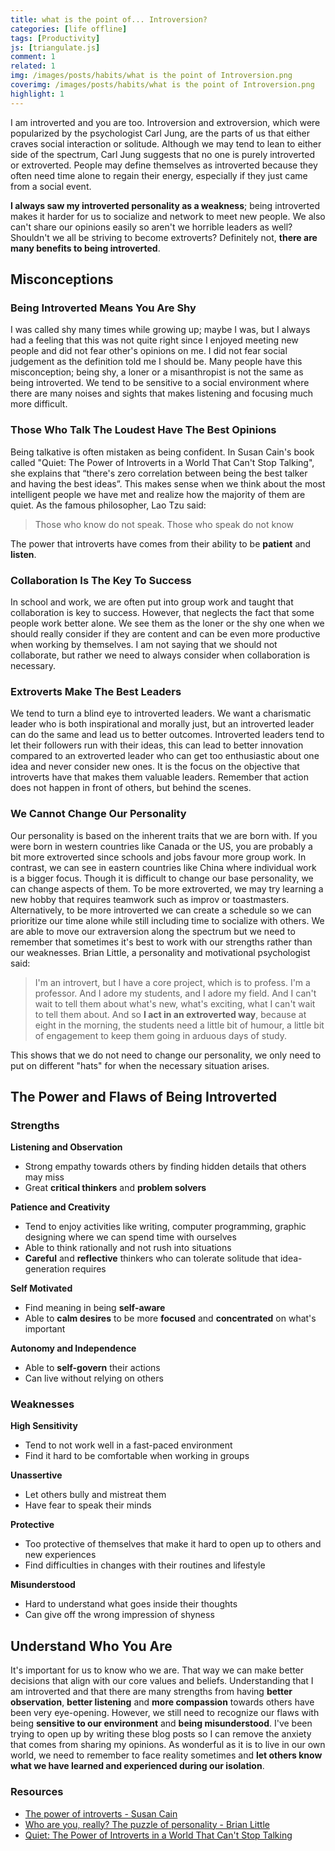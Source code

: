 ```yaml
---
title: what is the point of... Introversion?
categories: [life offline]
tags: [Productivity]
js: [triangulate.js]
comment: 1
related: 1
img: /images/posts/habits/what is the point of Introversion.png
coverimg: /images/posts/habits/what is the point of Introversion.png
highlight: 1
---
```

I am introverted and you are too. Introversion and extroversion, which were popularized by the psychologist Carl Jung, are the parts of us that either craves social interaction or solitude. Although we may tend to lean to either side of the spectrum, Carl Jung suggests that no one is purely introverted or extroverted. People may define themselves as introverted because they often need time alone to regain their energy, especially if they just came from a social event. 

**I always saw my introverted personality as a weakness**; being introverted makes it harder for us to socialize and network to meet new people. We also can't share our opinions easily so aren't we horrible leaders as well? Shouldn't we all be striving to become extroverts? Definitely not, **there are many benefits to being introverted**.

## Misconceptions

### Being Introverted Means You Are Shy

I was called shy many times while growing up; maybe I was, but I always had a feeling that this was not quite right since I enjoyed meeting new people and did not fear other's opinions on me. I did not fear social judgement as the definition told me I should be. Many people have this misconception; being shy, a loner or a misanthropist is not the same as being introverted. We tend to be sensitive to a social environment where there are many noises and sights that makes listening and focusing much more difficult.  

### Those Who Talk The Loudest Have The Best Opinions

Being talkative is often mistaken as being confident. In Susan Cain's book called "Quiet: The Power of Introverts in a World That Can't Stop Talking", she explains that “there's zero correlation between being the best talker and having the best ideas”. This makes sense when we think about the most intelligent people we have met and realize how the majority of them are quiet. As the famous philosopher, Lao Tzu said:

> Those who know do not speak. Those who speak do not know

The power that introverts have comes from their ability to be **patient** and **listen**. 

### Collaboration Is The Key To Success

In school and work, we are often put into group work and taught that collaboration is key to success. However, that neglects the fact that some people work better alone. We see them as the loner or the shy one when we should really consider if they are content and can be even more productive when working by themselves. I am not saying that we should not collaborate, but rather we need to always consider when collaboration is necessary.

### Extroverts Make The Best Leaders

We tend to turn a blind eye to introverted leaders. We want a charismatic leader who is both inspirational and morally just, but an introverted leader can do the same and lead us to better outcomes. Introverted leaders tend to let their followers run with their ideas, this can lead to better innovation compared to an extroverted leader who can get too enthusiastic about one idea and never consider new ones. It is the focus on the objective that introverts have that makes them valuable leaders. Remember that action does not happen in front of others, but behind the scenes.

### We Cannot Change Our Personality

Our personality is based on the inherent traits that we are born with. If you were born in western countries like Canada or the US, you are probably a bit more extroverted since schools and jobs favour more group work. In contrast, we can see in eastern countries like China where individual work is a bigger focus. Though it is difficult to change our base personality, we can change aspects of them. To be more extroverted, we may try learning a new hobby that requires teamwork such as improv or toastmasters. Alternatively, to be more introverted we can create a schedule so we can prioritize our time alone while still including time to socialize with others. We are able to move our extraversion along the spectrum but we need to remember that sometimes it's best to work with our strengths rather than our weaknesses. Brian Little, a personality and motivational psychologist said:

> I'm an introvert, but I have a core project, which is to profess. I'm a professor. And I adore my students, and I adore my field. And I can't wait to tell them about what's new, what's exciting, what I can't wait to tell them about. And so **I act in an extroverted way**, because at eight in the morning, the students need a little bit of humour, a little bit of engagement to keep them going in arduous days of study. 

This shows that we do not need to change our personality, we only need to put on different "hats" for when the necessary situation arises.

## The Power and Flaws of Being Introverted

### Strengths

**Listening and Observation**

- Strong empathy towards others by finding hidden details that others may miss
- Great **critical thinkers** and **problem solvers**

**Patience and Creativity**

- Tend to enjoy activities like writing, computer programming, graphic designing where we can spend time with ourselves
- Able to think rationally and not rush into situations
- **Careful** and **reflective** thinkers who can tolerate solitude that idea-generation requires

**Self Motivated**

- Find meaning in being **self-aware**
- Able to **calm desires** to be more **focused** and **concentrated** on what's important

**Autonomy and Independence**

- Able to **self-govern** their actions
- Can live without relying on others

### Weaknesses

**High Sensitivity**

- Tend to not work well in a fast-paced environment
- Find it hard to be comfortable when working in groups

**Unassertive**

- Let others bully and mistreat them
- Have fear to speak their minds

**Protective**

- Too protective of themselves that make it hard to open up to others and new experiences
- Find difficulties in changes with their routines and lifestyle

**Misunderstood**

- Hard to understand what goes inside their thoughts
- Can give off the wrong impression of shyness

## Understand Who You Are

It's important for us to know who we are. That way we can make better decisions that align with our core values and beliefs. Understanding that I am introverted and that there are many strengths from having **better observation**, **better listening** and **more compassion** towards others have been very eye-opening. However, we still need to recognize our flaws with being **sensitive to our environment** and **being misunderstood**. I've been trying to open up by writing these blog posts so I can remove the anxiety that comes from sharing my opinions. As wonderful as it is to live in our own world, we need to remember to face reality sometimes and **let others know what we have learned and experienced during our isolation**.

### Resources
- [The power of introverts - Susan Cain](https://www.youtube.com/watch?v=c0KYU2j0TM4)
- [Who are you, really? The puzzle of personality - Brian Little](https://youtu.be/qYvXk_bqlBk)
- [Quiet: The Power of Introverts in a World That Can't Stop Talking](https://www.goodreads.com/book/show/8520610-quiet)

